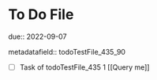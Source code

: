 # To Do File

due:: 2022-09-07

metadatafield:: todoTestFile_435_90

- [ ] Task of todoTestFile_435 1 [[Query me]]
